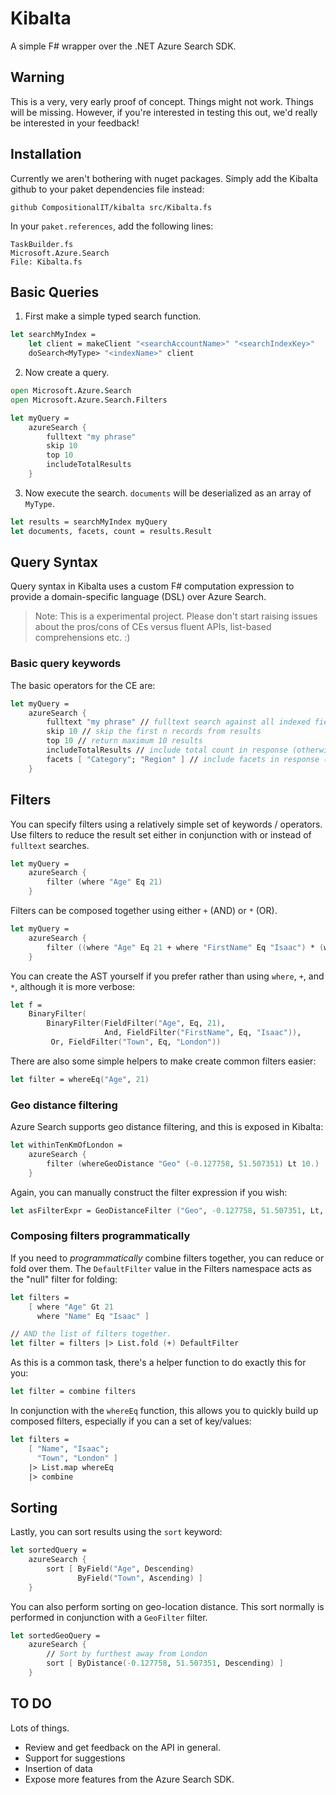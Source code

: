# Kibalta
A simple F# wrapper over the .NET Azure Search SDK.

## Warning
This is a very, very early proof of concept. Things might not work. Things will be missing.
However, if you're interested in testing this out, we'd really be interested in your feedback!

## Installation
Currently we aren't bothering with nuget packages. Simply add the Kibalta github to your paket dependencies file instead:

```
github CompositionalIT/kibalta src/Kibalta.fs
```

In your `paket.references`, add the following lines:

```
TaskBuilder.fs
Microsoft.Azure.Search
File: Kibalta.fs
```

## Basic Queries

1. First make a simple typed search function.

```fsharp
let searchMyIndex =
    let client = makeClient "<searchAccountName>" "<searchIndexKey>"
    doSearch<MyType> "<indexName>" client
```

2. Now create a query.

```fsharp
open Microsoft.Azure.Search
open Microsoft.Azure.Search.Filters

let myQuery =
    azureSearch { 
        fulltext "my phrase"
        skip 10
        top 10
        includeTotalResults
    }
```

3. Now execute the search. `documents` will be deserialized as an array of `MyType`.

```fsharp
let results = searchMyIndex myQuery
let documents, facets, count = results.Result
```

## Query Syntax
Query syntax in Kibalta uses a custom F# computation expression to provide a domain-specific language (DSL) over Azure Search.

> Note: This is a experimental project. Please don't start raising issues about the pros/cons of CEs versus fluent APIs, list-based comprehensions etc. :)

### Basic query keywords
The basic operators for the CE are:

```fsharp
let myQuery =
    azureSearch {
        fulltext "my phrase" // fulltext search against all indexed fields. Optional.
        skip 10 // skip the first n records from results
        top 10 // return maximum 10 results
        includeTotalResults // include total count in response (otherwise None is returned)
        facets [ "Category"; "Region" ] // include facets in response (otherwise an empty list is returned)
    }
```

## Filters
You can specify filters using a relatively simple set of keywords / operators. Use filters to reduce the result set either in conjunction with or instead of `fulltext` searches.

```fsharp
let myQuery =
    azureSearch {
        filter (where "Age" Eq 21)
    }
```

Filters can be composed together using either `+` (AND) or `*` (OR).

```fsharp
let myQuery =
    azureSearch {
        filter ((where "Age" Eq 21 + where "FirstName" Eq "Isaac") * (where "Town" Eq "London"))
    }
```

You can create the AST yourself if you prefer rather than using `where`, `+`, and `*`, although it is more verbose:

```fsharp
let f =
    BinaryFilter(
        BinaryFilter(FieldFilter("Age", Eq, 21),
                     And, FieldFilter("FirstName", Eq, "Isaac")),
         Or, FieldFilter("Town", Eq, "London"))
```

There are also some simple helpers to make create common filters easier:

```fsharp
let filter = whereEq("Age", 21)
```

### Geo distance filtering
Azure Search supports geo distance filtering, and this is exposed in Kibalta:

```fsharp
let withinTenKmOfLondon =
    azureSearch {
        filter (whereGeoDistance "Geo" (-0.127758, 51.507351) Lt 10.)
    }
```

Again, you can manually construct the filter expression if you wish:

```fsharp
let asFilterExpr = GeoDistanceFilter ("Geo", -0.127758, 51.507351, Lt, 10.)
```

### Composing filters programmatically
If you need to *programmatically* combine filters together, you can reduce or fold over them. The `DefaultFilter` value in the Filters namespace acts as the "null" filter for folding:

```fsharp
let filters =
    [ where "Age" Gt 21
      where "Name" Eq "Isaac" ]

// AND the list of filters together.
let filter = filters |> List.fold (+) DefaultFilter
```

As this is a common task, there's a helper function to do exactly this for you:

```fsharp
let filter = combine filters
```

In conjunction with the `whereEq` function, this allows you to quickly build up composed filters, especially if you can a set of key/values:

```fsharp
let filters =
    [ "Name", "Isaac";
      "Town", "London" ]
    |> List.map whereEq
    |> combine
```

## Sorting
Lastly, you can sort results using the `sort` keyword:

```fsharp
let sortedQuery =
    azureSearch {
        sort [ ByField("Age", Descending)
               ByField("Town", Ascending) ]
    }
```

You can also perform sorting on geo-location distance. This sort normally is performed in conjunction with a `GeoFilter` filter.

```fsharp
let sortedGeoQuery =
    azureSearch {
        // Sort by furthest away from London
        sort [ ByDistance(-0.127758, 51.507351, Descending) ]
    }
```

## TO DO
Lots of things.

* Review and get feedback on the API in general.
* Support for suggestions
* Insertion of data
* Expose more features from the Azure Search SDK.